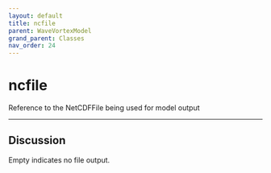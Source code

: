 ```yaml
---
layout: default
title: ncfile
parent: WaveVortexModel
grand_parent: Classes
nav_order: 24
---
```


#  ncfile

Reference to the NetCDFFile being used for model output


---

## Discussion
Empty indicates no file output.
